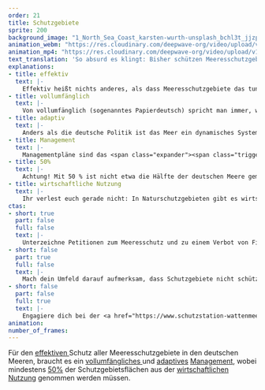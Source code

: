 ```yaml
---
order: 21
title: Schutzgebiete
sprite: 200
background_image: "1_North_Sea_Coast_karsten-wurth-unsplash_bchl3t_jjzp4x.jpg#4cd4ff"
animation_webm: "https://res.cloudinary.com/deepwave-org/video/upload/v1722432442/mo21_oyx9rr.webm"
animation_mp4: "https://res.cloudinary.com/deepwave-org/video/upload/v1721820664/mo21_qlhm7b.mp4"
text_translation: 'So absurd es klingt: Bisher schützen Meeresschutzgebiete ihre Gebiete nicht. Hier werden Fische gefischt, Rohstoffe abgebaut, Kabel verlegt und Bomben hochgejagt - um nur drei von sechzehn legalen Nutzungsformen in den deutschen Schutzgebieten zu nennen. '
explanations:
- title: effektiv
  text: |-
    Effektiv heißt nichts anderes, als dass Meeresschutzgebiete das tun können, was auf ihnen draufsteht: Das Meer schützen, offenbar keine Selbstverständlichkeit. Dazu braucht es viererlei: eine <span class="expander"><span class="trigger">ganzheitliche Gebietsplanung,</span><span class="info">Schutzgebiete müssen nicht nur groß genug, sondern auch durch Wanderkorridore verbunden sein</span></span> eine kluge Auswahl, die nicht nur in den Blick nimmt, wie viel Fläche, sondern welche Fläche geschützt wird und was genau in dieser Fläche geschützt wird, strikte Kontrollen und konsequente Strafen bei Verstößen: Die EU verkündete 2018, dass sie bereits <span class="sidenote"><cite class="icon-link_external"><a href="https://storymaps.arcgis.com/stories/ee97e394a8c84cd2885e12bbd541a793" target="_blank" rel="noopener">"Unmanaged = Unprotected: Europe’s marine paper parks" / Oceana</a></cite><span>10% </span></span>ihrer Meeresfläche zu Schutzgebieten erklärt hat. <span class="expander"><span class="trigger">Tatsächlich</span><span class="info">vor Schleppnetzfischerei und anderen industriellen Eingriffen, die sich laut IUCN-Richtlinien nicht mit Meeresschutzgebieten vertragen</span></span> geschützt hat sie 0,5%. Und die durchschnittliche Intensität der Schleppnetzfischerei war in den Schutzgebieten absurderweise sogar<span class="sidenote"><cite class="icon-link_external"><a href="https://oceana.org/blog/the-paper-park-paradox/" target="_blank" rel="noopener">"The paper-park paradox" / Oceana</a></cite><span> 1,4 mal höher </span></span><span class="expander"><span class="trigger">als außerhalb.</span><span class="info">Und das gilt nicht nur für Europa: Eine <a href="https://oceans.ubc.ca/2023/03/24/paper-park-index-helps-identify-55-unprotected-marine-protected-areas/" target="_blank">Studie</a> der University of British Columbia identifizierte unter 180 weltweit untersuchten Schutzgebieten niederschmetternde 55 solcher “paper parks”.</span></span>
- title: vollumfänglich
  text: |-
    Von vollumfänglich (sogenanntes Papierdeutsch) spricht man immer, wenn man etwas ohne Abstriche haben will, alles berücksichtigend, wirklich alles, was eine Rolle spielen könnt, alle miteinbeziehend, die damit zu tun haben könnten, ohne Aussetzer, Lücken, Schlupflöcher und absichtliches Übersehen.
- title: adaptiv
  text: |-
    Anders als die deutsche Politik ist das Meer ein dynamisches System und verändert sich ständig. Wer es schützen will, muss auf Veränderungen eingehen können. Das setzt voraus, dass sich Politiker:innen für <span class="expander"><span class="trigger">wissenschaftliche Erkenntnisse </span><span class="info">die ihnen seit über 40 Jahren von Wissenschaftler:innen zugespielt werden</span></span>öffnen und Möglichkeiten schaffen, Fortschritte und Rückschritte der umgesetzten Maßnahmen laufend zu überprüfen.
- title: Management
  text: |-
    Managementpläne sind das <span class="expander"><span class="trigger">Tool,</span><span class="info">Wer sich fragt, warum es Managementpläne braucht, wenn es doch schon Meeresraumordnungspläne gibt: In Managementplänen wird festgelegt, wie mit bereits ausgewiesenen Schutzgebieten umgegangen wird. Raumordnung soll Konflikte zwischen Interessengruppen, die die Meere nutzen oder schützen wollen, minimieren.</span></span> um den <span class="expander"><span class="trigger">Ist- </span><span class="info">die in einem Gebiet vorkommenden Tiere, Pflanzen und Ökosysteme</span></span>und den <span class="expander"><span class="trigger">Soll-Zustand</span><span class="info">die Entwicklungsziele und entsprechenden Maßnahmen zur Erreichung dieser Ziele</span></span> eines Gebiets im Meer zu beschreiben. 2020 wurden Managementpläne für jeweils drei Gebiete in der <span class="expander"><span class="trigger">Nord- </span><span class="info">die drei Schutzgebiete <a href="https://www.bundesanzeiger.de/pub/publication/acdrTrxusG1YN5e9L37/content/200411001716M001/BAnzAT13052020B1000.pdf" target="_blank">Doggerbank</a>, <a href="https://www.bundesanzeiger.de/pub/publication/OPi7BnCTNrxHO2yyURp/content/200411001713M001/BAnzAT13052020B900.pdf" target="_blank">Borkum Riffgrund</a>, <a href="https://www.bundesanzeiger.de/pub/publication/h0d1RV6aENhZ85BfVb3/content/200411001798M001/BAnzAT13052020B1100.pdf" target="_blank">Sylter Außenriff - Östliche Deutsche Bucht</a></span></span>und <span class="expander"><span class="trigger">Ostsee </span><span class="info">die drei Schutzgebiete <a href="https://www.bundesanzeiger.de/pub/publication/elAf7wHnJolRFqwf4sY/content/211211000704M001/BAnzAT08022022B600.pdf" target="_blank">Fehmarnbelt</a>, <a href="https://www.bundesanzeiger.de/pub/publication/G5qzLAhuWIG48leQ6n4/content/211211000705M001/BAnzAT08022022B700.pdf" target="_blank">Kadetrinne</a>, <a href="https://www.bundesanzeiger.de/pub/publication/cFxb0FG1MYgcFPHeYXg/content/211211000778M001/BAnzAT08022022B800.pdf" target="_blank">Pommersche Bucht - Rönnebank</a></span></span>veröffentlicht. Für alle sechs Gebiete gilt: So wie sie aktuell formuliert sind, reichen die Managementpläne nicht aus, um die Meere von der wirtschaftlichen Nutzung zu befreien. So bringen sie für den Meeresschutz wenig – und denen viel, die sie ausbeuten.
- title: 50%
  text: |-
    Achtung! Mit 50 % ist nicht etwa die Hälfte der deutschen Meere gemeint, sondern die Hälfte von dem, von dem ihr denkt, das es zu 100 % geschützt ist.
- title: wirtschaftliche Nutzung
  text: |-
    Ihr verlest euch gerade nicht: In Naturschutzgebieten gibt es wirtschaftliche Nutzung. Und nicht nur die: Welche Nutzungsarten sind erlaubt? Sprengungen von Bomben der letzten Weltkriege, militärische Übungsmanöver, Grundschleppnetzfischerei, Stellnetze, Aufsuchung und Gewinnung von Kohlenwasserstoffen (also auf deutsch: Erdöl- und Erdgasbohrungen), Endlagerung von CO₂-Einträgen, Offshore-Windanlagen, Verlegung von Kabeln und Rohren, Containerschiffe, Fähren, Sportboote, Flugzeuge, Sand- und Kiesabbau? Überraschung: <span class="sidenote"><cite class="icon-image"><a href="https://www.deepwave.org/wp-content/uploads/2024/07/legale-Nutzungformen.png" target="_blank" rel="noopener">legale Nutzungsformen in den drei Naturschutzgebieten der dt. AWZ in der Nordsee</a></cite><span>alle</span></span>. Was wird hier vor wem geschützt? Schutzgebiete ergeben nur dann Sinn, wenn sie als <span class="sidenote"><cite class="icon-image"><a href="https://www.deepwave.org/wp-content/uploads/2024/07/Merkmale-von-Meeresschutzgebieten.png" target="_blank" rel="noopener">Merkmale von Meeresschutzgebieten</a></cite><span>Nullnutzungszonen</span></span> oder zumindest als <span class="expander"><span class="trigger">Fang- und Abbauverbotszonen</span><span class="info">so kann der Erfolg einer <a href="https://www.youtube.com/watch?v=EJW_Rkn5xZM" target="_blank">No Take Zone</a> aussehen</span></span> eingestuft werden.
ctas:
- short: true
  part: false
  full: false
  text: |-
    Unterzeichne Petitionen zum Meeresschutz und zu einem Verbot von Fischfang in Meeresschutzgebieten, zum Beispiel diese <a href="https://www.peta.de/kampagnen/meeresschutzgebiete/" target="_blank">hier</a>
- short: false
  part: true
  full: false
  text: |-
    Mach dein Umfeld darauf aufmerksam, dass Schutzgebiete nicht schützen. Sprich mit deinen Freund:innen und deiner Familie.
- short: false
  part: false
  full: true
  text: |-
    Engagiere dich bei der <a href="https://www.schutzstation-wattenmeer.de/mit-uns-aktiv/mitarbeit/" target="_blank">Schutzstation Wattenmeer</a> und helfe, unsere Naturschutzgebiete vor der eigenen Haustüre zu schützen.
animation:
number_of_frames:
---
```

Für den [effektiven ](# "effektiv")Schutz aller Meeresschutzgebiete in den deutschen Meeren, braucht es ein [vollumfängliches ](# "vollumfänglich")und [adaptives](# "adaptiv") [Management](# "Management"), wobei mindestens [50%](# "50%") der Schutzgebietsflächen aus der [wirtschaftlichen Nutzung](# "wirtschaftliche Nutzung") genommen werden müssen.
